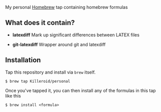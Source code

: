 My personal [Homebrew][h] tap containing homebrew formulas

[h]: https://github.com/mxcl/homebrew

## What does it contain?

* **latexdiff** Mark up significant differences between LATEX files 

* **git-latexdiff** Wrapper around git and latexdiff


## Installation

Tap this repository and install via `brew` itself.

```
$ brew tap Killeroid/personal
```

Once you've tapped it, you can then install any of the formulas in this tap like this

```
$ brew install <formula>
```